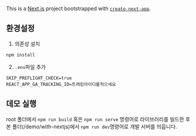 This is a [Next.js](https://nextjs.org/) project bootstrapped with [`create-next-app`](https://github.com/vercel/next.js/tree/canary/packages/create-next-app).

## 환경설정

1. 의존성 설치

```sh
npm install
```

2. `.env`파일 추가

```
SKIP_PREFLIGHT_CHECK=true
REACT_APP_GA_TRACKING_ID=트래킹아이디를적으세요
```

## 데모 실행

root 폴더에서 `npm run build` 혹은 `npm run serve` 명령어로 라이브러리를 빌드한 후
본 폴더(/demo/with-nextjs)에서 `npm run dev`명령어로 개발 서버를 띄웁니다.
